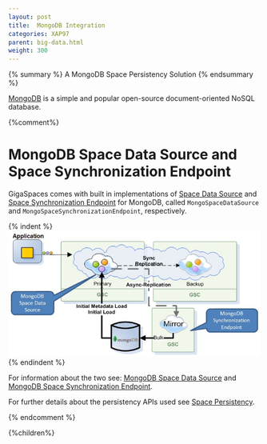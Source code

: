 ```yaml
---
layout: post
title:  MongoDB Integration
categories: XAP97
parent: big-data.html
weight: 300
---
```



{% summary %} A MongoDB Space Persistency Solution {% endsummary %}



[MongoDB](http://www.mongodb.org/) is a simple and popular open-source document-oriented NoSQL database.


{%comment%}
# MongoDB Space Data Source and Space Synchronization Endpoint

GigaSpaces comes with built in implementations of [Space Data Source](./space-data-source-api.html) and [Space Synchronization Endpoint](./space-synchronization-endpoint-api.html)
 for MongoDB, called `MongoSpaceDataSource` and `MongoSpaceSynchronizationEndpoint`, respectively.

{% indent %}
![mongodbPersistence.jpg](/attachment_files/mongodbPersistence.jpg)
{% endindent %}



For information about the two see: [MongoDB Space Data Source](./mongodb-space-data-source.html) and [MongoDB Space Synchronization Endpoint](./mongodb-space-synchronization-endpoint.html).


For further details about the persistency APIs used see [Space Persistency](./space-persistency.html).

{% endcomment %}


{%children%}